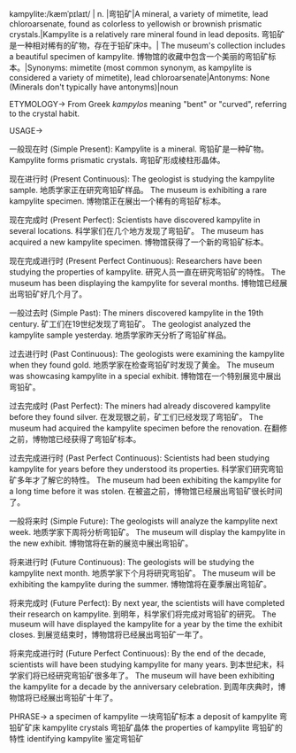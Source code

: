 kampylite:/kæmˈpɪlaɪt/ | n. |弯铅矿|A mineral, a variety of mimetite, lead chloroarsenate, found as colorless to yellowish or brownish prismatic crystals.|Kampylite is a relatively rare mineral found in lead deposits. 弯铅矿是一种相对稀有的矿物，存在于铅矿床中。| The museum's collection includes a beautiful specimen of kampylite.  博物馆的收藏中包含一个美丽的弯铅矿标本。|Synonyms: mimetite (most common synonym, as kampylite is considered a variety of mimetite), lead chloroarsenate|Antonyms: None (Minerals don't typically have antonyms)|noun


ETYMOLOGY->
From Greek *kampylos* meaning "bent" or "curved", referring to the crystal habit.

USAGE->

一般现在时 (Simple Present):
Kampylite is a mineral. 弯铅矿是一种矿物。
Kampylite forms prismatic crystals. 弯铅矿形成棱柱形晶体。

现在进行时 (Present Continuous):
The geologist is studying the kampylite sample. 地质学家正在研究弯铅矿样品。
The museum is exhibiting a rare kampylite specimen. 博物馆正在展出一个稀有的弯铅矿标本。

现在完成时 (Present Perfect):
Scientists have discovered kampylite in several locations. 科学家们在几个地方发现了弯铅矿。
The museum has acquired a new kampylite specimen. 博物馆获得了一个新的弯铅矿标本。

现在完成进行时 (Present Perfect Continuous):
Researchers have been studying the properties of kampylite. 研究人员一直在研究弯铅矿的特性。
The museum has been displaying the kampylite for several months. 博物馆已经展出弯铅矿好几个月了。

一般过去时 (Simple Past):
The miners discovered kampylite in the 19th century. 矿工们在19世纪发现了弯铅矿。
The geologist analyzed the kampylite sample yesterday. 地质学家昨天分析了弯铅矿样品。


过去进行时 (Past Continuous):
The geologists were examining the kampylite when they found gold. 地质学家在检查弯铅矿时发现了黄金。
The museum was showcasing kampylite in a special exhibit. 博物馆在一个特别展览中展出弯铅矿。

过去完成时 (Past Perfect):
The miners had already discovered kampylite before they found silver. 在发现银之前，矿工们已经发现了弯铅矿。
The museum had acquired the kampylite specimen before the renovation.  在翻修之前，博物馆已经获得了弯铅矿标本。


过去完成进行时 (Past Perfect Continuous):
Scientists had been studying kampylite for years before they understood its properties. 科学家们研究弯铅矿多年才了解它的特性。
The museum had been exhibiting the kampylite for a long time before it was stolen.  在被盗之前，博物馆已经展出弯铅矿很长时间了。

一般将来时 (Simple Future):
The geologists will analyze the kampylite next week.  地质学家下周将分析弯铅矿。
The museum will display the kampylite in the new exhibit. 博物馆将在新的展览中展出弯铅矿。


将来进行时 (Future Continuous):
The geologists will be studying the kampylite next month.  地质学家下个月将研究弯铅矿。
The museum will be exhibiting the kampylite during the summer. 博物馆将在夏季展出弯铅矿。


将来完成时 (Future Perfect):
By next year, the scientists will have completed their research on kampylite. 到明年，科学家们将完成对弯铅矿的研究。
The museum will have displayed the kampylite for a year by the time the exhibit closes. 到展览结束时，博物馆将已经展出弯铅矿一年了。


将来完成进行时 (Future Perfect Continuous):
By the end of the decade, scientists will have been studying kampylite for many years. 到本世纪末，科学家们将已经研究弯铅矿很多年了。
The museum will have been exhibiting the kampylite for a decade by the anniversary celebration. 到周年庆典时，博物馆将已经展出弯铅矿十年了。


PHRASE->
a specimen of kampylite 一块弯铅矿标本
a deposit of kampylite 弯铅矿矿床
kampylite crystals 弯铅矿晶体
the properties of kampylite 弯铅矿的特性
identifying kampylite 鉴定弯铅矿

